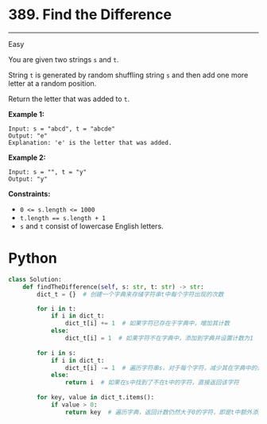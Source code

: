 # 389. Find the Difference

---

Easy

You are given two strings `s` and `t`.

String `t` is generated by random shuffling string `s` and then add one more letter at a random position.

Return the letter that was added to `t`.

**Example 1:**

```
Input: s = "abcd", t = "abcde"
Output: "e"
Explanation: 'e' is the letter that was added.

```

**Example 2:**

```
Input: s = "", t = "y"
Output: "y"

```

**Constraints:**

- `0 <= s.length <= 1000`
- `t.length == s.length + 1`
- `s` and `t` consist of lowercase English letters.

# Python

```python
class Solution:
    def findTheDifference(self, s: str, t: str) -> str:
        dict_t = {}  # 创建一个字典来存储字符串t中每个字符出现的次数

        for i in t:
            if i in dict_t:
                dict_t[i] += 1  # 如果字符已存在于字典中，增加其计数
            else:
                dict_t[i] = 1  # 如果字符不在字典中，添加到字典并设置计数为1
        
        for i in s:
            if i in dict_t:
                dict_t[i] -= 1  # 遍历字符串s，对于每个字符，减少其在字典中的计数
            else:
                return i  # 如果在s中找到了不在t中的字符，直接返回该字符
            
        for key, value in dict_t.items():
            if value > 0:
                return key  # 遍历字典，返回计数仍然大于0的字符，即是t中额外添加的字符
```